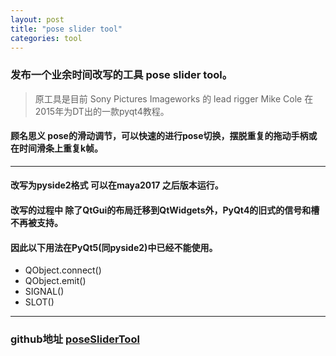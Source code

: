 ```yaml
---
layout: post
title: "pose slider tool"
categories: tool
---
```


### 发布一个业余时间改写的工具 pose slider tool。
> 原工具是目前 Sony Pictures Imageworks 的 lead rigger  Mike Cole 在2015年为DT出的一款pyqt4教程。
#### 顾名思义 pose的滑动调节，可以快速的进行pose切换，摆脱重复的拖动手柄或在时间滑条上重复k帧。
***
#### 改写为pyside2格式 可以在maya2017 之后版本运行。
#### 改写的过程中 除了QtGui的布局迁移到QtWidgets外，PyQt4的旧式的信号和槽不再被支持。
#### 因此以下用法在PyQt5(同pyside2)中已经不能使用。
- QObject.connect()
- QObject.emit()
- SIGNAL()
- SLOT()

---
### github地址 [poseSliderTool][poseSliderTool] 
[poseSliderTool]: https://github.com/shabbySilence/poseSliderTool


